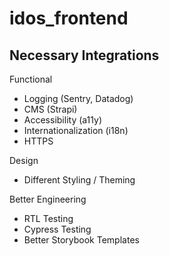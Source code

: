 # idos_frontend

## Necessary Integrations

Functional

- Logging (Sentry, Datadog)
- CMS (Strapi)
- Accessibility (a11y)
- Internationalization (i18n)
- HTTPS

Design

- Different Styling / Theming

Better Engineering

- RTL Testing
- Cypress Testing
- Better Storybook Templates
